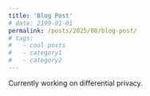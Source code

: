 ```yaml
---
title: 'Blog Post'
# date: 2199-01-01
permalink: /posts/2025/08/blog-post/
# tags:
#   - cool posts
#   - category1
#   - category2
---
```


Currently working on differential privacy.





















